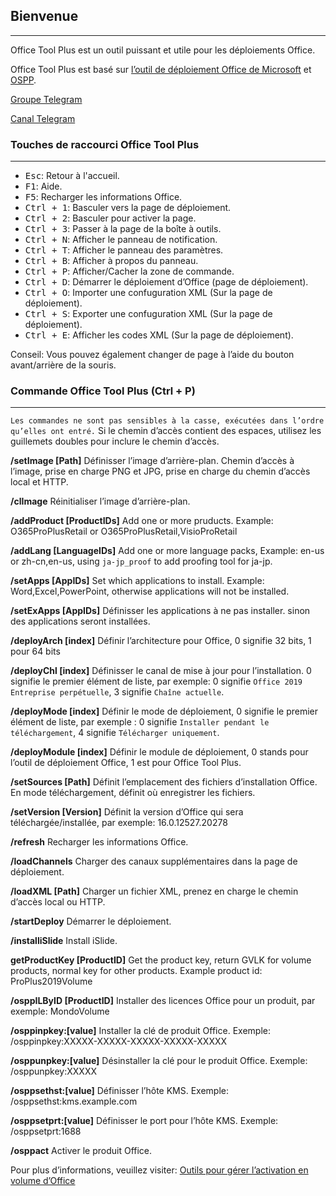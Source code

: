 ## Bienvenue

---

Office Tool Plus est un outil puissant et utile pour les déploiements Office.

Office Tool Plus est basé sur [l’outil de déploiement Office de Microsoft](https://aka.ms/ODT) et [OSPP](https://docs.microsoft.com/fr-fr/DeployOffice/vlactivation/tools-to-manage-volume-activation-of-office).

[Groupe Telegram](https://otp.landian.vip/grouplink/telegram.html)

[Canal Telegram](https://t.me/otp_channel)

### Touches de raccourci Office Tool Plus

---

- <kbd>Esc</kbd>: Retour à l'accueil.
- <kbd>F1</kbd>: Aide.
- <kbd>F5</kbd>: Recharger les informations Office.
- <kbd>Ctrl + 1</kbd>: Basculer vers la page de déploiement.
- <kbd>Ctrl + 2</kbd>: Basculer pour activer la page.
- <kbd>Ctrl + 3</kbd>: Passer à la page de la boîte à outils.
- <kbd>Ctrl + N</kbd>: Afficher le panneau de notification.
- <kbd>Ctrl + T</kbd>: Afficher le panneau des paramètres.
- <kbd>Ctrl + B</kbd>: Afficher à propos du panneau.
- <kbd>Ctrl + P</kbd>: Afficher/Cacher la zone de commande.
- <kbd>Ctrl + D</kbd>: Démarrer le déploiement d’Office (page de déploiement).
- <kbd>Ctrl + O</kbd>: Importer une confuguration XML (Sur la page de déploiement).
- <kbd>Ctrl + S</kbd>: Exporter une confuguration XML (Sur la page de déploiement).
- <kbd>Ctrl + E</kbd>: Afficher les codes XML (Sur la page de déploiement).

Conseil: Vous pouvez également changer de page à l’aide du bouton avant/arrière de la souris.

### Commande Office Tool Plus (Ctrl + P)

---

`Les commandes ne sont pas sensibles à la casse, exécutées dans l’ordre qu’elles ont entré.` Si le chemin d’accès contient des espaces, utilisez les guillemets doubles pour inclure le chemin d’accès.

**/setImage [Path]** Définisser l’image d’arrière-plan. Chemin d’accès à l’image, prise en charge PNG et JPG, prise en charge du chemin d’accès local et HTTP.

**/clImage** Réinitialiser l’image d’arrière-plan.

**/addProduct [ProductIDs]** Add one or more pruducts. Example: O365ProPlusRetail or O365ProPlusRetail,VisioProRetail

**/addLang [LanguageIDs]** Add one or more language packs, Example: en-us or zh-cn,en-us, using `ja-jp_proof` to add proofing tool for ja-jp.

**/setApps [AppIDs]** Set which applications to install. Example: Word,Excel,PowerPoint, otherwise applications will not be installed.

**/setExApps [AppIDs]** Définisser les applications à ne pas installer. sinon des applications seront installées.

**/deployArch [index]** Définir l’architecture pour Office, 0 signifie 32 bits, 1 pour 64 bits

**/deployChl [index]** Définisser le canal de mise à jour pour l’installation. 0 signifie le premier élément de liste, par exemple: 0 signifie `Office 2019 Entreprise perpétuelle`, 3 signifie `Chaîne actuelle`.

**/deployMode [index]** Définir le mode de déploiement, 0 signifie le premier élément de liste, par exemple : 0 signifie `Installer pendant le téléchargement`, 4 signifie `Télécharger uniquement`.

**/deployModule [index]** Définir le module de déploiement, 0 stands pour l’outil de déploiement Office, 1 est pour Office Tool Plus.

**/setSources [Path]** Définit l’emplacement des fichiers d’installation Office. En mode téléchargement, définit où enregistrer les fichiers.

**/setVersion [Version]** Définit la version d’Office qui sera téléchargée/installée, par exemple: 16.0.12527.20278

**/refresh** Recharger les informations Office.

**/loadChannels** Charger des canaux supplémentaires dans la page de déploiement.

**/loadXML [Path]** Charger un fichier XML, prenez en charge le chemin d’accès local ou HTTP.

**/startDeploy** Démarrer le déploiement.

**/installiSlide** Install iSlide.

**getProductKey [ProductID]** Get the product key, return GVLK for volume products, normal key for other products. Example product id: ProPlus2019Volume

**/osppILByID [ProductID]** Installer des licences Office pour un produit, par exemple: MondoVolume

**/osppinpkey:[value]** Installer la clé de produit Office. Exemple: /osppinpkey:XXXXX-XXXXX-XXXXX-XXXXX-XXXXX

**/osppunpkey:[value]** Désinstaller la clé pour le produit Office. Exemple: /osppunpkey:XXXXX

**/osppsethst:[value]** Définisser l’hôte KMS. Exemple: /osppsethst:kms.example.com

**/osppsetprt:[value]** Définisser le port pour l’hôte KMS. Exemple: /osppsetprt:1688

**/osppact** Activer le produit Office.

Pour plus d’informations, veuillez visiter: [Outils pour gérer l’activation en volume d’Office](https://docs.microsoft.com/fr-fr/deployoffice/vlactivation/tools-to-manage-volume-activation-of-office)
